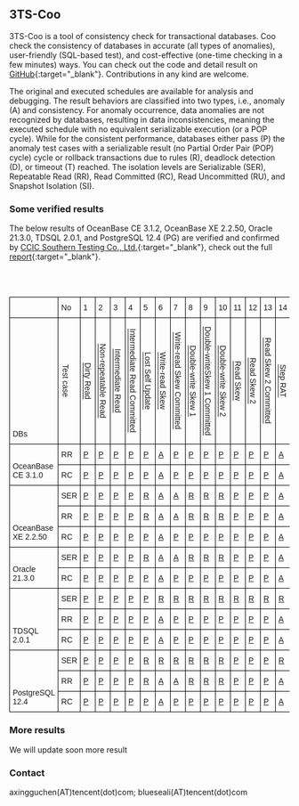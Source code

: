 ## 3TS-Coo

3TS-Coo is a tool of consistency check for transactional databases. Coo check the consistency of databases in accurate (all types of anomalies), user-friendly (SQL-based test), and cost-effective (one-time checking in a few minutes) ways. You can check out the code and detail result on [GitHub](https://github.com/Tencent/3TS/tree/coo-consistency-check){:target="_blank"}. Contributions in any kind are welcome.

The original and executed schedules are available for analysis and debugging. The result behaviors are classified into two types, i.e., anomaly (A) and consistency. For anomaly occurrence, data anomalies are not recognized by databases, resulting in data inconsistencies, meaning the executed schedule with no equivalent serializable execution (or a POP cycle). While for the consistent performance, databases either pass (P) the anomaly test cases with a serializable result (no Partial Order Pair (POP) cycle) cycle or rollback transactions due to rules (R), deadlock detection (D), or timeout (T) reached. The isolation levels are Serializable (SER), Repeatable Read (RR), Read Committed (RC), Read Uncommitted (RU), and Snapshot Isolation (SI).

### Some verified results

The below results of OceanBase CE 3.1.2, OceanBase XE 2.2.50, Oracle 21.3.0, TDSQL 2.0.1, and PostgreSQL 12.4 (PG) are verified and confirmed by [CCIC Southern Testing Co., Ltd.](http://www.ccic-set.com/){:target="_blank"}, check out the full [report](){:target="_blank"}. 



<style type="text/css">
.tg  {border-collapse:collapse;border-spacing:0;}
.tg td{border-color:black;border-style:solid;border-width:1px;font-family:Arial, sans-serif;font-size:14px;
  overflow:hidden;padding:10px 5px;word-break:normal;}
.tg th{border-color:black;border-style:solid;border-width:1px;font-family:Arial, sans-serif;font-size:14px;
  font-weight:normal;overflow:hidden;padding:10px 5px;word-break:normal;}
.tg .tg-cly1{text-align:left;vertical-align:middle}
.tg .tg-7zrl{text-align:left;vertical-align:bottom}
td span 
{
  -ms-writing-mode: tb-rl;
  -webkit-writing-mode: vertical-rl;
  writing-mode: vertical-rl;
  transform: rotate(360deg);
  white-space: nowrap;
}  
</style>

<table class="tg">
<thead>
  <tr>
    <td class="tg-7zrl"></td>
    <td class="tg-cly1">No</td>
    <td class="tg-cly1">1</td>
    <td class="tg-cly1">2</td>
    <td class="tg-cly1">3</td>
    <td class="tg-cly1">4</td>
    <td class="tg-cly1">5</td>
    <td class="tg-cly1">6</td>
    <td class="tg-cly1">7</td>
    <td class="tg-cly1">8</td>
    <td class="tg-cly1">9</td>
    <td class="tg-cly1">10</td>
    <td class="tg-cly1">11</td>
    <td class="tg-cly1">12</td>
    <td class="tg-cly1">13</td>
    <td class="tg-cly1">14</td>
    <td class="tg-cly1">15</td>
    <td class="tg-cly1">16</td>
    <td class="tg-cly1">17</td>
    <td class="tg-cly1">18</td>
    <td class="tg-cly1">19</td>
    <td class="tg-cly1">20</td>
    <td class="tg-cly1">21</td>
    <td class="tg-cly1">22</td>
    <td class="tg-cly1">23</td>
    <td class="tg-cly1">24</td>
    <td class="tg-cly1">25</td>
    <td class="tg-cly1">26</td>
    <td class="tg-cly1">27</td>
    <td class="tg-cly1">28</td>
    <td class="tg-cly1">29</td>
    <td class="tg-cly1">30</td>
    <td class="tg-cly1">31</td>
    <td class="tg-cly1">32</td>
    <td class="tg-cly1">33</td>
    <td class="tg-cly1">34</td>
    <td class="tg-cly1">35</td>
  </tr>
</thead>
<tbody>
  <tr>
    <td class="tg-7zrl">DBs</td>
    <td class="tg-cly1"><span>Test case</span></td>
    <td class="tg-cly1"><span><a href="testcase/rat_sda_dirty_read.txt" target="_blank">Dirty Read</a></span></td>
    <td class="tg-cly1"><span><a href="testcase/rat_sda_non_repeatable_read.txt" target="_blank">Non-repeatable Read</a></span></td>
    <td class="tg-cly1"><span><a href="testcase/rat_sda_intermediate_read.txt" target="_blank">Intermediate Read</a></span></td> 
    <td class="tg-cly1"><span><a href="testcase/rat_sda_intermediate_read_committed.txt" target="_blank">Intermediate Read Committed</a></span></td>
    <td class="tg-cly1"><span><a href="testcase/rat_sda_lost_self_update.txt" target="_blank">Lost Self Update</a></span></td>
    <td class="tg-cly1"><span><a href="testcase/rat_dda_write_read_skew.txt" target="_blank">Write-read Skew</a></span></td>
    <td class="tg-cly1"><span><a href="testcase/rat_dda_write_read_skew_committed.txt" target="_blank">Write-read Skew Committed</a></span></td>
    <td class="tg-cly1"><span><a href="testcase/rat_dda_double_write_skew1.txt" target="_blank">Double-write Skew 1</a></span></td>
    <td class="tg-cly1"><span><a href="testcase/rat_dda_double_write_skew1_committed.txt" target="_blank">Double-writeSkew 1 Committed</a></span></td>
    <td class="tg-cly1"><span><a href="testcase/rat_dda_double_write_skew2.txt" target="_blank">Double-write Skew 2</a></span></td>
    <td class="tg-cly1"><span><a href="testcase/rat_dda_read_skew.txt" target="_blank">Read Skew</a></span></td>
    <td class="tg-cly1"><span><a href="testcase/rat_dda_read_skew2.txt" target="_blank">Read Skew 2</a></span></td>
    <td class="tg-cly1"><span><a href="testcase/rat_dda_read_skew2_committed.txt" target="_blank">Read Skew 2 Committed</a></span></td>
    <td class="tg-cly1"><span><a href="testcase/rat_mda_step_rat.txt" target="_blank">Step RAT</a></span></td>
    <td class="tg-cly1"><span><a href="testcase/wat_sda_dirty_write_2commit.txt" target="_blank">Dirty Write</a></span></td>
    <td class="tg-cly1"><span><a href="testcase/wat_sda_full_write.txt" target="_blank">Full-write</a></span></td>
    <td class="tg-cly1"><span><a href="testcase/wat_sda_full_write_committed.txt" target="_blank">Full-write Committed</a></span></td>
    <td class="tg-cly1"><span><a href="testcase/wat_sda_lost_update_c1.txt" target="_blank">Lost Update</a></span></td>
    <td class="tg-cly1"><span><a href="testcase/wat_sda_lost_self_update_committed.txt" target="_blank">Lost Self Update Committed</a></span></td>
    <td class="tg-cly1"><span><a href="testcase/wat_dda_double_write_skew2_committed.txt" target="_blank">Double-write Skew 2 Committed</a></span></td>
    <td class="tg-cly1"><span><a href="testcase/wat_dda_full_write_skew_c1.txt" target="_blank">Full-write Skew</a></span></td>
    <td class="tg-cly1"><span><a href="testcase/wat_dda_full_write_skew_committed.txt" target="_blank">Full-write Skew Committed</a></span></td>
    <td class="tg-cly1"><span><a href="testcase/wat_dda_read_write_skew1_c1.txt" target="_blank">Read-write Skew 1</a></span></td>
    <td class="tg-cly1"><span><a href="testcase/wat_dda_read_write_skew2_c1.txt" target="_blank">Read-write Skew 2</a></span></td>
    <td class="tg-cly1"><span><a href="testcase/wat_dda_read_write_skew2_committed.txt" target="_blank">Read-write Skew 2 Committed</a></span></td>
    <td class="tg-cly1"><span><a href="testcase/wat_mda_step_wat_c1.txt" target="_blank">Step WAT</a></span></td>
    <td class="tg-cly1"><span><a href="testcase/iat_sda_non_repeatable_read_committed.txt" target="_blank">Non-repeatable Read Committed</a></span></td>
    <td class="tg-cly1"><span><a href="testcase/iat_sda_lost_update_committed.txt" target="_blank">Lost Update Committed</a></span></td>
    <td class="tg-cly1"><span><a href="testcase/iat_dda_read_skew_committed.txt" target="_blank">Read Skew Committed</a></span></td>
    <td class="tg-cly1"><span><a href="testcase/iat_dda_read_write_skew1_committed.txt" target="_blank">Read-writeSkew 1 Committed</a></span></td>
    <td class="tg-cly1"><span><a href="testcase/iat_dda_write_skew.txt" target="_blank">Write Skew</a></span></td>
    <td class="tg-cly1"><span><a href="testcase/iat_dda_write_skew_committed.txt" target="_blank">Write Skew Committed</a></span></td>
    <td class="tg-cly1"><span><a href="testcase/iat_mda_step_iat.txt" target="_blank">Step IAT</a></span></td>
    <td class="tg-cly1"><span><a href="testcase/rat_sda_non_repeatable_read_pred_insert.txt" target="_blank">Non-repeatable Read Predicate</a></span></td>
    <td class="tg-cly1"><span><a href="testcase/iat_dda_write_skew_pred_insert.txt" target="_blank">Write Skew Predicate</a></span></td>




  </tr>
  <tr>
    <td class="tg-7zrl" rowspan="2">OceanBase <br> CE 3.1.0</td>
    <td class="tg-cly1">RR</td>
        <td class="tg-cly1"><a href="result/ob_ce3.1_mysql/repeatable-read/rat_sda_dirty_read.txt" target="_blank">P</a></td>
    <td class="tg-cly1"><a href="result/ob_ce3.1_mysql/repeatable-read/rat_sda_non_repeatable_read.txt" target="_blank">P</a></td>
    <td class="tg-cly1"><a href="result/ob_ce3.1_mysql/repeatable-read/rat_sda_intermediate_read.txt" target="_blank">P</a></td>
    <td class="tg-cly1"><a href="result/ob_ce3.1_mysql/repeatable-read/rat_sda_intermediate_read_committed.txt" target="_blank">P</a></td>
    <td class="tg-cly1"><a href="result/ob_ce3.1_mysql/repeatable-read/rat_sda_lost_self_update.txt" target="_blank">P</a></td>
    <td class="tg-cly1"><a href="result/ob_ce3.1_mysql/repeatable-read/rat_dda_write_read_skew.txt" target="_blank">A</a></td>
    <td class="tg-cly1"><a href="result/ob_ce3.1_mysql/repeatable-read/rat_dda_write_read_skew_committed.txt" target="_blank">P</a></td>
    <td class="tg-cly1"><a href="result/ob_ce3.1_mysql/repeatable-read/rat_dda_double_write_skew1.txt" target="_blank">P</a></td>
    <td class="tg-cly1"><a href="result/ob_ce3.1_mysql/repeatable-read/rat_dda_double_write_skew1_committed.txt" target="_blank">P</a></td>
    <td class="tg-cly1"><a href="result/ob_ce3.1_mysql/repeatable-read/rat_dda_double_write_skew2.txt" target="_blank">P</a></td>
    <td class="tg-cly1"><a href="result/ob_ce3.1_mysql/repeatable-read/rat_dda_read_skew.txt" target="_blank">P</a></td>
    <td class="tg-cly1"><a href="result/ob_ce3.1_mysql/repeatable-read/rat_dda_read_skew2.txt" target="_blank">P</a></td>
    <td class="tg-cly1"><a href="result/ob_ce3.1_mysql/repeatable-read/rat_dda_read_skew2_committed.txt" target="_blank">P</a></td>
    <td class="tg-cly1"><a href="result/ob_ce3.1_mysql/repeatable-read/rat_mda_step_rat.txt" target="_blank">A</a></td>
    <td class="tg-cly1"><a href="result/ob_ce3.1_mysql/repeatable-read/wat_sda_dirty_write_2commit.txt" target="_blank">P</a></td>
    <td class="tg-cly1"><a href="result/ob_ce3.1_mysql/repeatable-read/wat_sda_full_write.txt" target="_blank">P</a></td>
    <td class="tg-cly1"><a href="result/ob_ce3.1_mysql/repeatable-read/wat_sda_full_write_committed.txt" target="_blank">P</a></td>
    <td class="tg-cly1"><a href="result/ob_ce3.1_mysql/repeatable-read/wat_sda_lost_update_c1.txt" target="_blank">A</a></td>
    <td class="tg-cly1"><a href="result/ob_ce3.1_mysql/repeatable-read/wat_sda_lost_self_update_committed.txt" target="_blank">P</a></td>
    <td class="tg-cly1"><a href="result/ob_ce3.1_mysql/repeatable-read/wat_dda_double_write_skew2_committed.txt" target="_blank">P</a></td>
    <td class="tg-cly1"><a href="result/ob_ce3.1_mysql/repeatable-read/wat_dda_full_write_skew_c1.txt" target="_blank">T</a></td>
    <td class="tg-cly1"><a href="result/ob_ce3.1_mysql/repeatable-read/wat_dda_full_write_skew_committed.txt" target="_blank">T</a></td>
    <td class="tg-cly1"><a href="result/ob_ce3.1_mysql/repeatable-read/wat_dda_read_write_skew1_c1.txt" target="_blank">A</a></td>
    <td class="tg-cly1"><a href="result/ob_ce3.1_mysql/repeatable-read/wat_dda_read_write_skew2_c1.txt" target="_blank">A</a></td>
    <td class="tg-cly1"><a href="result/ob_ce3.1_mysql/repeatable-read/wat_dda_read_write_skew2_committed.txt" target="_blank">A</a></td>
    <td class="tg-cly1"><a href="result/ob_ce3.1_mysql/repeatable-read/wat_mda_step_wat_c1.txt" target="_blank">T</a></td>
    <td class="tg-cly1"><a href="result/ob_ce3.1_mysql/repeatable-read/iat_sda_non_repeatable_read_committed.txt" target="_blank">A</a></td>
    <td class="tg-cly1"><a href="result/ob_ce3.1_mysql/repeatable-read/iat_sda_lost_update_committed.txt" target="_blank">A</a></td>
    <td class="tg-cly1"><a href="result/ob_ce3.1_mysql/repeatable-read/iat_dda_read_skew_committed.txt" target="_blank">A</a></td>
    <td class="tg-cly1"><a href="result/ob_ce3.1_mysql/repeatable-read/iat_dda_read_write_skew1_committed.txt" target="_blank">A</a></td>
    <td class="tg-cly1"><a href="result/ob_ce3.1_mysql/repeatable-read/iat_dda_write_skew.txt" target="_blank">A</a></td>
    <td class="tg-cly1"><a href="result/ob_ce3.1_mysql/repeatable-read/iat_dda_write_skew_committed.txt" target="_blank">A</a></td>
    <td class="tg-cly1"><a href="result/ob_ce3.1_mysql/repeatable-read/iat_mda_step_iat.txt" target="_blank">A</a></td>
    <td class="tg-cly1"><a href="result/ob_ce3.1_mysql/repeatable-read/rat_sda_non_repeatable_read_pred_insert.txt" target="_blank">P</a></td>
    <td class="tg-cly1"><a href="result/ob_ce3.1_mysql/repeatable-read/iat_dda_write_skew_pred_insert.txt" target="_blank">A</a></td>
  </tr>
  <tr>
    <td class="tg-cly1">RC</td>
    <td class="tg-cly1"><a href="result/ob_ce3.1_mysql/read-committed/rat_sda_dirty_read.txt" target="_blank">P</a></td>
    <td class="tg-cly1"><a href="result/ob_ce3.1_mysql/read-committed/rat_sda_non_repeatable_read.txt" target="_blank">P</a></td>
    <td class="tg-cly1"><a href="result/ob_ce3.1_mysql/read-committed/rat_sda_intermediate_read.txt" target="_blank">P</a></td>
    <td class="tg-cly1"><a href="result/ob_ce3.1_mysql/read-committed/rat_sda_intermediate_read_committed.txt" target="_blank">P</a></td>
    <td class="tg-cly1"><a href="result/ob_ce3.1_mysql/read-committed/rat_sda_lost_self_update.txt" target="_blank">P</a></td>
    <td class="tg-cly1"><a href="result/ob_ce3.1_mysql/read-committed/rat_dda_write_read_skew.txt" target="_blank">A</a></td>
    <td class="tg-cly1"><a href="result/ob_ce3.1_mysql/read-committed/rat_dda_write_read_skew_committed.txt" target="_blank">P</a></td>
    <td class="tg-cly1"><a href="result/ob_ce3.1_mysql/read-committed/rat_dda_double_write_skew1.txt" target="_blank">P</a></td>
    <td class="tg-cly1"><a href="result/ob_ce3.1_mysql/read-committed/rat_dda_double_write_skew1_committed.txt" target="_blank">P</a></td>
    <td class="tg-cly1"><a href="result/ob_ce3.1_mysql/read-committed/rat_dda_double_write_skew2.txt" target="_blank">P</a></td>
    <td class="tg-cly1"><a href="result/ob_ce3.1_mysql/read-committed/rat_dda_read_skew.txt" target="_blank">P</a></td>
    <td class="tg-cly1"><a href="result/ob_ce3.1_mysql/read-committed/rat_dda_read_skew2.txt" target="_blank">P</a></td>
    <td class="tg-cly1"><a href="result/ob_ce3.1_mysql/read-committed/rat_dda_read_skew2_committed.txt" target="_blank">P</a></td>
    <td class="tg-cly1"><a href="result/ob_ce3.1_mysql/read-committed/rat_mda_step_rat.txt" target="_blank">A</a></td>
    <td class="tg-cly1"><a href="result/ob_ce3.1_mysql/read-committed/wat_sda_dirty_write_2commit.txt" target="_blank">P</a></td>
    <td class="tg-cly1"><a href="result/ob_ce3.1_mysql/read-committed/wat_sda_full_write.txt" target="_blank">P</a></td>
    <td class="tg-cly1"><a href="result/ob_ce3.1_mysql/read-committed/wat_sda_full_write_committed.txt" target="_blank">P</a></td>
    <td class="tg-cly1"><a href="result/ob_ce3.1_mysql/read-committed/wat_sda_lost_update_c1.txt" target="_blank">A</a></td>
    <td class="tg-cly1"><a href="result/ob_ce3.1_mysql/read-committed/wat_sda_lost_self_update_committed.txt" target="_blank">P</a></td>
    <td class="tg-cly1"><a href="result/ob_ce3.1_mysql/read-committed/wat_dda_double_write_skew2_committed.txt" target="_blank">P</a></td>
    <td class="tg-cly1"><a href="result/ob_ce3.1_mysql/read-committed/wat_dda_full_write_skew_c1.txt" target="_blank">T</a></td>
    <td class="tg-cly1"><a href="result/ob_ce3.1_mysql/read-committed/wat_dda_full_write_skew_committed.txt" target="_blank">T</a></td>
    <td class="tg-cly1"><a href="result/ob_ce3.1_mysql/read-committed/wat_dda_read_write_skew1_c1.txt" target="_blank">A</a></td>
    <td class="tg-cly1"><a href="result/ob_ce3.1_mysql/read-committed/wat_dda_read_write_skew2_c1.txt" target="_blank">A</a></td>
    <td class="tg-cly1"><a href="result/ob_ce3.1_mysql/read-committed/wat_dda_read_write_skew2_committed.txt" target="_blank">A</a></td>
    <td class="tg-cly1"><a href="result/ob_ce3.1_mysql/read-committed/wat_mda_step_wat_c1.txt" target="_blank">T</a></td>
    <td class="tg-cly1"><a href="result/ob_ce3.1_mysql/read-committed/iat_sda_non_repeatable_read_committed.txt" target="_blank">A</a></td>
    <td class="tg-cly1"><a href="result/ob_ce3.1_mysql/read-committed/iat_sda_lost_update_committed.txt" target="_blank">A</a></td>
    <td class="tg-cly1"><a href="result/ob_ce3.1_mysql/read-committed/iat_dda_read_skew_committed.txt" target="_blank">A</a></td>
    <td class="tg-cly1"><a href="result/ob_ce3.1_mysql/read-committed/iat_dda_read_write_skew1_committed.txt" target="_blank">A</a></td>
    <td class="tg-cly1"><a href="result/ob_ce3.1_mysql/read-committed/iat_dda_write_skew.txt" target="_blank">A</a></td>
    <td class="tg-cly1"><a href="result/ob_ce3.1_mysql/read-committed/iat_dda_write_skew_committed.txt" target="_blank">A</a></td>
    <td class="tg-cly1"><a href="result/ob_ce3.1_mysql/read-committed/iat_mda_step_iat.txt" target="_blank">A</a></td>
    <td class="tg-cly1"><a href="result/ob_ce3.1_mysql/read-committed/rat_sda_non_repeatable_read_pred_insert.txt" target="_blank">P</a></td>
    <td class="tg-cly1"><a href="result/ob_ce3.1_mysql/read-committed/iat_dda_write_skew_pred_insert.txt" target="_blank">A</a></td>
  </tr>
  <tr>
    <td class="tg-7zrl" rowspan="3">OceanBase <br> XE 2.2.50</td>
    <td class="tg-cly1">SER</td>
        <td class="tg-cly1"><a href="result/ob_xe2.2_oracle/serializable/rat_sda_dirty_read.txt" target="_blank">P</a></td>
    <td class="tg-cly1"><a href="result/ob_xe2.2_oracle/serializable/rat_sda_non_repeatable_read.txt" target="_blank">P</a></td>
    <td class="tg-cly1"><a href="result/ob_xe2.2_oracle/serializable/rat_sda_intermediate_read.txt" target="_blank">P</a></td>
    <td class="tg-cly1"><a href="result/ob_xe2.2_oracle/serializable/rat_sda_intermediate_read_committed.txt" target="_blank">P</a></td>
    <td class="tg-cly1"><a href="result/ob_xe2.2_oracle/serializable/rat_sda_lost_self_update.txt" target="_blank">R</a></td>
    <td class="tg-cly1"><a href="result/ob_xe2.2_oracle/serializable/rat_dda_write_read_skew.txt" target="_blank">A</a></td>
    <td class="tg-cly1"><a href="result/ob_xe2.2_oracle/serializable/rat_dda_write_read_skew_committed.txt" target="_blank">A</a></td>
    <td class="tg-cly1"><a href="result/ob_xe2.2_oracle/serializable/rat_dda_double_write_skew1.txt" target="_blank">R</a></td>
    <td class="tg-cly1"><a href="result/ob_xe2.2_oracle/serializable/rat_dda_double_write_skew1_committed.txt" target="_blank">R</a></td>
    <td class="tg-cly1"><a href="result/ob_xe2.2_oracle/serializable/rat_dda_double_write_skew2.txt" target="_blank">R</a></td>
    <td class="tg-cly1"><a href="result/ob_xe2.2_oracle/serializable/rat_dda_read_skew.txt" target="_blank">P</a></td>
    <td class="tg-cly1"><a href="result/ob_xe2.2_oracle/serializable/rat_dda_read_skew2.txt" target="_blank">P</a></td>
    <td class="tg-cly1"><a href="result/ob_xe2.2_oracle/serializable/rat_dda_read_skew2_committed.txt" target="_blank">P</a></td>
    <td class="tg-cly1"><a href="result/ob_xe2.2_oracle/serializable/rat_mda_step_rat.txt" target="_blank">A</a></td>
    <td class="tg-cly1"><a href="result/ob_xe2.2_oracle/serializable/wat_sda_dirty_write_2commit.txt" target="_blank">R</a></td>
    <td class="tg-cly1"><a href="result/ob_xe2.2_oracle/serializable/wat_sda_full_write.txt" target="_blank">R</a></td>
    <td class="tg-cly1"><a href="result/ob_xe2.2_oracle/serializable/wat_sda_full_write_committed.txt" target="_blank">R</a></td>
    <td class="tg-cly1"><a href="result/ob_xe2.2_oracle/serializable/wat_sda_lost_update_c1.txt" target="_blank">R</a></td>
    <td class="tg-cly1"><a href="result/ob_xe2.2_oracle/serializable/wat_sda_lost_self_update_committed.txt" target="_blank">R</a></td>
    <td class="tg-cly1"><a href="result/ob_xe2.2_oracle/serializable/wat_dda_double_write_skew2_committed.txt" target="_blank">R</a></td>
    <td class="tg-cly1"><a href="result/ob_xe2.2_oracle/serializable/wat_dda_full_write_skew_c1.txt" target="_blank">T</a></td>
    <td class="tg-cly1"><a href="result/ob_xe2.2_oracle/serializable/wat_dda_full_write_skew_committed.txt" target="_blank">T</a></td>
    <td class="tg-cly1"><a href="result/ob_xe2.2_oracle/serializable/wat_dda_read_write_skew1_c1.txt" target="_blank">R</a></td>
    <td class="tg-cly1"><a href="result/ob_xe2.2_oracle/serializable/wat_dda_read_write_skew2_c1.txt" target="_blank">R</a></td>
    <td class="tg-cly1"><a href="result/ob_xe2.2_oracle/serializable/wat_dda_read_write_skew2_committed.txt" target="_blank">R</a></td>
    <td class="tg-cly1"><a href="result/ob_xe2.2_oracle/serializable/wat_mda_step_wat_c1.txt" target="_blank">T</a></td>
    <td class="tg-cly1"><a href="result/ob_xe2.2_oracle/serializable/iat_sda_non_repeatable_read_committed.txt" target="_blank">P</a></td>
    <td class="tg-cly1"><a href="result/ob_xe2.2_oracle/serializable/iat_sda_lost_update_committed.txt" target="_blank">R</a></td>
    <td class="tg-cly1"><a href="result/ob_xe2.2_oracle/serializable/iat_dda_read_skew_committed.txt" target="_blank">P</a></td>
    <td class="tg-cly1"><a href="result/ob_xe2.2_oracle/serializable/iat_dda_read_write_skew1_committed.txt" target="_blank">R</a></td>
    <td class="tg-cly1"><a href="result/ob_xe2.2_oracle/serializable/iat_dda_write_skew.txt" target="_blank">A</a></td>
    <td class="tg-cly1"><a href="result/ob_xe2.2_oracle/serializable/iat_dda_write_skew_committed.txt" target="_blank">A</a></td>
    <td class="tg-cly1"><a href="result/ob_xe2.2_oracle/serializable/iat_mda_step_iat.txt" target="_blank">A</a></td>
    <td class="tg-cly1"><a href="result/ob_xe2.2_oracle/serializable/rat_sda_non_repeatable_read_pred_insert.txt" target="_blank">P</a></td>
    <td class="tg-cly1"><a href="result/ob_xe2.2_oracle/serializable/iat_dda_write_skew_pred_insert.txt" target="_blank">A</a></td>
  </tr>
  <tr>
    <td class="tg-cly1">RR</td>
    <td class="tg-cly1"><a href="result/ob_xe2.2_oracle/repeatable-read/rat_sda_dirty_read.txt" target="_blank">P</a></td>
    <td class="tg-cly1"><a href="result/ob_xe2.2_oracle/repeatable-read/rat_sda_non_repeatable_read.txt" target="_blank">P</a></td>
    <td class="tg-cly1"><a href="result/ob_xe2.2_oracle/repeatable-read/rat_sda_intermediate_read.txt" target="_blank">P</a></td>
    <td class="tg-cly1"><a href="result/ob_xe2.2_oracle/repeatable-read/rat_sda_intermediate_read_committed.txt" target="_blank">P</a></td>
    <td class="tg-cly1"><a href="result/ob_xe2.2_oracle/repeatable-read/rat_sda_lost_self_update.txt" target="_blank">R</a></td>
    <td class="tg-cly1"><a href="result/ob_xe2.2_oracle/repeatable-read/rat_dda_write_read_skew.txt" target="_blank">A</a></td>
    <td class="tg-cly1"><a href="result/ob_xe2.2_oracle/repeatable-read/rat_dda_write_read_skew_committed.txt" target="_blank">A</a></td>
    <td class="tg-cly1"><a href="result/ob_xe2.2_oracle/repeatable-read/rat_dda_double_write_skew1.txt" target="_blank">R</a></td>
    <td class="tg-cly1"><a href="result/ob_xe2.2_oracle/repeatable-read/rat_dda_double_write_skew1_committed.txt" target="_blank">R</a></td>
    <td class="tg-cly1"><a href="result/ob_xe2.2_oracle/repeatable-read/rat_dda_double_write_skew2.txt" target="_blank">R</a></td>
    <td class="tg-cly1"><a href="result/ob_xe2.2_oracle/repeatable-read/rat_dda_read_skew.txt" target="_blank">P</a></td>
    <td class="tg-cly1"><a href="result/ob_xe2.2_oracle/repeatable-read/rat_dda_read_skew2.txt" target="_blank">P</a></td>
    <td class="tg-cly1"><a href="result/ob_xe2.2_oracle/repeatable-read/rat_dda_read_skew2_committed.txt" target="_blank">P</a></td>
    <td class="tg-cly1"><a href="result/ob_xe2.2_oracle/repeatable-read/rat_mda_step_rat.txt" target="_blank">A</a></td>
    <td class="tg-cly1"><a href="result/ob_xe2.2_oracle/repeatable-read/wat_sda_dirty_write_2commit.txt" target="_blank">R</a></td>
    <td class="tg-cly1"><a href="result/ob_xe2.2_oracle/repeatable-read/wat_sda_full_write.txt" target="_blank">R</a></td>
    <td class="tg-cly1"><a href="result/ob_xe2.2_oracle/repeatable-read/wat_sda_full_write_committed.txt" target="_blank">R</a></td>
    <td class="tg-cly1"><a href="result/ob_xe2.2_oracle/repeatable-read/wat_sda_lost_update_c1.txt" target="_blank">R</a></td>
    <td class="tg-cly1"><a href="result/ob_xe2.2_oracle/repeatable-read/wat_sda_lost_self_update_committed.txt" target="_blank">R</a></td>
    <td class="tg-cly1"><a href="result/ob_xe2.2_oracle/repeatable-read/wat_dda_double_write_skew2_committed.txt" target="_blank">R</a></td>
    <td class="tg-cly1"><a href="result/ob_xe2.2_oracle/repeatable-read/wat_dda_full_write_skew_c1.txt" target="_blank">T</a></td>
    <td class="tg-cly1"><a href="result/ob_xe2.2_oracle/repeatable-read/wat_dda_full_write_skew_committed.txt" target="_blank">T</a></td>
    <td class="tg-cly1"><a href="result/ob_xe2.2_oracle/repeatable-read/wat_dda_read_write_skew1_c1.txt" target="_blank">R</a></td>
    <td class="tg-cly1"><a href="result/ob_xe2.2_oracle/repeatable-read/wat_dda_read_write_skew2_c1.txt" target="_blank">R</a></td>
    <td class="tg-cly1"><a href="result/ob_xe2.2_oracle/repeatable-read/wat_dda_read_write_skew2_committed.txt" target="_blank">R</a></td>
    <td class="tg-cly1"><a href="result/ob_xe2.2_oracle/repeatable-read/wat_mda_step_wat_c1.txt" target="_blank">T</a></td>
    <td class="tg-cly1"><a href="result/ob_xe2.2_oracle/repeatable-read/iat_sda_non_repeatable_read_committed.txt" target="_blank">P</a></td>
    <td class="tg-cly1"><a href="result/ob_xe2.2_oracle/repeatable-read/iat_sda_lost_update_committed.txt" target="_blank">R</a></td>
    <td class="tg-cly1"><a href="result/ob_xe2.2_oracle/repeatable-read/iat_dda_read_skew_committed.txt" target="_blank">P</a></td>
    <td class="tg-cly1"><a href="result/ob_xe2.2_oracle/repeatable-read/iat_dda_read_write_skew1_committed.txt" target="_blank">R</a></td>
    <td class="tg-cly1"><a href="result/ob_xe2.2_oracle/repeatable-read/iat_dda_write_skew.txt" target="_blank">A</a></td>
    <td class="tg-cly1"><a href="result/ob_xe2.2_oracle/repeatable-read/iat_dda_write_skew_committed.txt" target="_blank">A</a></td>
    <td class="tg-cly1"><a href="result/ob_xe2.2_oracle/repeatable-read/iat_mda_step_iat.txt" target="_blank">A</a></td>
    <td class="tg-cly1"><a href="result/ob_xe2.2_oracle/repeatable-read/rat_sda_non_repeatable_read_pred_insert.txt" target="_blank">P</a></td>
    <td class="tg-cly1"><a href="result/ob_xe2.2_oracle/repeatable-read/iat_dda_write_skew_pred_insert.txt" target="_blank">A</a></td>

  </tr>
  <tr>
    <td class="tg-cly1">RC</td>
    <td class="tg-cly1"><a href="result/ob_xe2.2_oracle/read-committed/rat_sda_dirty_read.txt" target="_blank">P</a></td>
    <td class="tg-cly1"><a href="result/ob_xe2.2_oracle/read-committed/rat_sda_non_repeatable_read.txt" target="_blank">P</a></td>
    <td class="tg-cly1"><a href="result/ob_xe2.2_oracle/read-committed/rat_sda_intermediate_read.txt" target="_blank">P</a></td>
    <td class="tg-cly1"><a href="result/ob_xe2.2_oracle/read-committed/rat_sda_intermediate_read_committed.txt" target="_blank">P</a></td>
    <td class="tg-cly1"><a href="result/ob_xe2.2_oracle/read-committed/rat_sda_lost_self_update.txt" target="_blank">P</a></td>
    <td class="tg-cly1"><a href="result/ob_xe2.2_oracle/read-committed/rat_dda_write_read_skew.txt" target="_blank">A</a></td>
    <td class="tg-cly1"><a href="result/ob_xe2.2_oracle/read-committed/rat_dda_write_read_skew_committed.txt" target="_blank">P</a></td>
    <td class="tg-cly1"><a href="result/ob_xe2.2_oracle/read-committed/rat_dda_double_write_skew1.txt" target="_blank">P</a></td>
    <td class="tg-cly1"><a href="result/ob_xe2.2_oracle/read-committed/rat_dda_double_write_skew1_committed.txt" target="_blank">P</a></td>
    <td class="tg-cly1"><a href="result/ob_xe2.2_oracle/read-committed/rat_dda_double_write_skew2.txt" target="_blank">P</a></td>
    <td class="tg-cly1"><a href="result/ob_xe2.2_oracle/read-committed/rat_dda_read_skew.txt" target="_blank">P</a></td>
    <td class="tg-cly1"><a href="result/ob_xe2.2_oracle/read-committed/rat_dda_read_skew2.txt" target="_blank">P</a></td>
    <td class="tg-cly1"><a href="result/ob_xe2.2_oracle/read-committed/rat_dda_read_skew2_committed.txt" target="_blank">P</a></td>
    <td class="tg-cly1"><a href="result/ob_xe2.2_oracle/read-committed/rat_mda_step_rat.txt" target="_blank">A</a></td>
    <td class="tg-cly1"><a href="result/ob_xe2.2_oracle/read-committed/wat_sda_dirty_write_2commit.txt" target="_blank">P</a></td>
    <td class="tg-cly1"><a href="result/ob_xe2.2_oracle/read-committed/wat_sda_full_write.txt" target="_blank">P</a></td>
    <td class="tg-cly1"><a href="result/ob_xe2.2_oracle/read-committed/wat_sda_full_write_committed.txt" target="_blank">P</a></td>
    <td class="tg-cly1"><a href="result/ob_xe2.2_oracle/read-committed/wat_sda_lost_update_c1.txt" target="_blank">A</a></td>
    <td class="tg-cly1"><a href="result/ob_xe2.2_oracle/read-committed/wat_sda_lost_self_update_committed.txt" target="_blank">P</a></td>
    <td class="tg-cly1"><a href="result/ob_xe2.2_oracle/read-committed/wat_dda_double_write_skew2_committed.txt" target="_blank">P</a></td>
    <td class="tg-cly1"><a href="result/ob_xe2.2_oracle/read-committed/wat_dda_full_write_skew_c1.txt" target="_blank">T</a></td>
    <td class="tg-cly1"><a href="result/ob_xe2.2_oracle/read-committed/wat_dda_full_write_skew_committed.txt" target="_blank">T</a></td>
    <td class="tg-cly1"><a href="result/ob_xe2.2_oracle/read-committed/wat_dda_read_write_skew1_c1.txt" target="_blank">A</a></td>
    <td class="tg-cly1"><a href="result/ob_xe2.2_oracle/read-committed/wat_dda_read_write_skew2_c1.txt" target="_blank">A</a></td>
    <td class="tg-cly1"><a href="result/ob_xe2.2_oracle/read-committed/wat_dda_read_write_skew2_committed.txt" target="_blank">A</a></td>
    <td class="tg-cly1"><a href="result/ob_xe2.2_oracle/read-committed/wat_mda_step_wat_c1.txt" target="_blank">T</a></td>
    <td class="tg-cly1"><a href="result/ob_xe2.2_oracle/read-committed/iat_sda_non_repeatable_read_committed.txt" target="_blank">A</a></td>
    <td class="tg-cly1"><a href="result/ob_xe2.2_oracle/read-committed/iat_sda_lost_update_committed.txt" target="_blank">A</a></td>
    <td class="tg-cly1"><a href="result/ob_xe2.2_oracle/read-committed/iat_dda_read_skew_committed.txt" target="_blank">A</a></td>
    <td class="tg-cly1"><a href="result/ob_xe2.2_oracle/read-committed/iat_dda_read_write_skew1_committed.txt" target="_blank">A</a></td>
    <td class="tg-cly1"><a href="result/ob_xe2.2_oracle/read-committed/iat_dda_write_skew.txt" target="_blank">A</a></td>
    <td class="tg-cly1"><a href="result/ob_xe2.2_oracle/read-committed/iat_dda_write_skew_committed.txt" target="_blank">A</a></td>
    <td class="tg-cly1"><a href="result/ob_xe2.2_oracle/read-committed/iat_mda_step_iat.txt" target="_blank">A</a></td>
    <td class="tg-cly1"><a href="result/ob_xe2.2_oracle/read-committed/rat_sda_non_repeatable_read_pred_insert.txt" target="_blank">P</a></td>
    <td class="tg-cly1"><a href="result/ob_xe2.2_oracle/read-committed/iat_dda_write_skew_pred_insert.txt" target="_blank">A</a></td>
  </tr>
  <tr>
    <td class="tg-7zrl" rowspan="2">Oracle <br> 21.3.0</td>
    <td class="tg-cly1">SER</td>
    <td class="tg-cly1"><a href="result/oracle21c/serializable/rat_sda_dirty_read.txt" target="_blank">P</a></td>
    <td class="tg-cly1"><a href="result/oracle21c/serializable/rat_sda_non_repeatable_read.txt" target="_blank">P</a></td>
    <td class="tg-cly1"><a href="result/oracle21c/serializable/rat_sda_intermediate_read.txt" target="_blank">P</a></td>
    <td class="tg-cly1"><a href="result/oracle21c/serializable/rat_sda_intermediate_read_committed.txt" target="_blank">P</a></td>
    <td class="tg-cly1"><a href="result/oracle21c/serializable/rat_sda_lost_self_update.txt" target="_blank">R</a></td>
    <td class="tg-cly1"><a href="result/oracle21c/serializable/rat_dda_write_read_skew.txt" target="_blank">A</a></td>
    <td class="tg-cly1"><a href="result/oracle21c/serializable/rat_dda_write_read_skew_committed.txt" target="_blank">A</a></td>
    <td class="tg-cly1"><a href="result/oracle21c/serializable/rat_dda_double_write_skew1.txt" target="_blank">R</a></td>
    <td class="tg-cly1"><a href="result/oracle21c/serializable/rat_dda_double_write_skew1_committed.txt" target="_blank">R</a></td>
    <td class="tg-cly1"><a href="result/oracle21c/serializable/rat_dda_double_write_skew2.txt" target="_blank">R</a></td>
    <td class="tg-cly1"><a href="result/oracle21c/serializable/rat_dda_read_skew.txt" target="_blank">P</a></td>
    <td class="tg-cly1"><a href="result/oracle21c/serializable/rat_dda_read_skew2.txt" target="_blank">P</a></td>
    <td class="tg-cly1"><a href="result/oracle21c/serializable/rat_dda_read_skew2_committed.txt" target="_blank">P</a></td>
    <td class="tg-cly1"><a href="result/oracle21c/serializable/rat_mda_step_rat.txt" target="_blank">A</a></td>
    <td class="tg-cly1"><a href="result/oracle21c/serializable/wat_sda_dirty_write_2commit.txt" target="_blank">R</a></td>
    <td class="tg-cly1"><a href="result/oracle21c/serializable/wat_sda_full_write.txt" target="_blank">R</a></td>
    <td class="tg-cly1"><a href="result/oracle21c/serializable/wat_sda_full_write_committed.txt" target="_blank">R</a></td>
    <td class="tg-cly1"><a href="result/oracle21c/serializable/wat_sda_lost_update_c1.txt" target="_blank">R</a></td>
    <td class="tg-cly1"><a href="result/oracle21c/serializable/wat_sda_lost_self_update_committed.txt" target="_blank">R</a></td>
    <td class="tg-cly1"><a href="result/oracle21c/serializable/wat_dda_double_write_skew2_committed.txt" target="_blank">R</a></td>
    <td class="tg-cly1"><a href="result/oracle21c/serializable/wat_dda_full_write_skew_c1.txt" target="_blank">D</a></td>
    <td class="tg-cly1"><a href="result/oracle21c/serializable/wat_dda_full_write_skew_committed.txt" target="_blank">D</a></td>
    <td class="tg-cly1"><a href="result/oracle21c/serializable/wat_dda_read_write_skew1_c1.txt" target="_blank">R</a></td>
    <td class="tg-cly1"><a href="result/oracle21c/serializable/wat_dda_read_write_skew2_c1.txt" target="_blank">R</a></td>
    <td class="tg-cly1"><a href="result/oracle21c/serializable/wat_dda_read_write_skew2_committed.txt" target="_blank">R</a></td>
    <td class="tg-cly1"><a href="result/oracle21c/serializable/wat_mda_step_wat_c1.txt" target="_blank">D</a></td>
    <td class="tg-cly1"><a href="result/oracle21c/serializable/iat_sda_non_repeatable_read_committed.txt" target="_blank">P</a></td>
    <td class="tg-cly1"><a href="result/oracle21c/serializable/iat_sda_lost_update_committed.txt" target="_blank">R</a></td>
    <td class="tg-cly1"><a href="result/oracle21c/serializable/iat_dda_read_skew_committed.txt" target="_blank">P</a></td>
    <td class="tg-cly1"><a href="result/oracle21c/serializable/iat_dda_read_write_skew1_committed.txt" target="_blank">R</a></td>
    <td class="tg-cly1"><a href="result/oracle21c/serializable/iat_dda_write_skew.txt" target="_blank">A</a></td>
    <td class="tg-cly1"><a href="result/oracle21c/serializable/iat_dda_write_skew_committed.txt" target="_blank">R</a></td>
    <td class="tg-cly1"><a href="result/oracle21c/serializable/iat_mda_step_iat.txt" target="_blank">R</a></td>
    <td class="tg-cly1"><a href="result/oracle21c/serializable/rat_sda_non_repeatable_read_pred_insert.txt" target="_blank">P</a></td>
    <td class="tg-cly1"><a href="result/oracle21c/serializable/iat_dda_write_skew_pred_insert.txt" target="_blank">R</a></td>
  </tr>
  <tr>
    <td class="tg-cly1">RC</td>
        <td class="tg-cly1"><a href="result/oracle21c/read-committed/rat_sda_dirty_read.txt" target="_blank">P</a></td>
    <td class="tg-cly1"><a href="result/oracle21c/read-committed/rat_sda_non_repeatable_read.txt" target="_blank">P</a></td>
    <td class="tg-cly1"><a href="result/oracle21c/read-committed/rat_sda_intermediate_read.txt" target="_blank">P</a></td>
    <td class="tg-cly1"><a href="result/oracle21c/read-committed/rat_sda_intermediate_read_committed.txt" target="_blank">P</a></td>
    <td class="tg-cly1"><a href="result/oracle21c/read-committed/rat_sda_lost_self_update.txt" target="_blank">P</a></td>
    <td class="tg-cly1"><a href="result/oracle21c/read-committed/rat_dda_write_read_skew.txt" target="_blank">A</a></td>
    <td class="tg-cly1"><a href="result/oracle21c/read-committed/rat_dda_write_read_skew_committed.txt" target="_blank">P</a></td>
    <td class="tg-cly1"><a href="result/oracle21c/read-committed/rat_dda_double_write_skew1.txt" target="_blank">P</a></td>
    <td class="tg-cly1"><a href="result/oracle21c/read-committed/rat_dda_double_write_skew1_committed.txt" target="_blank">P</a></td>
    <td class="tg-cly1"><a href="result/oracle21c/read-committed/rat_dda_double_write_skew2.txt" target="_blank">P</a></td>
    <td class="tg-cly1"><a href="result/oracle21c/read-committed/rat_dda_read_skew.txt" target="_blank">P</a></td>
    <td class="tg-cly1"><a href="result/oracle21c/read-committed/rat_dda_read_skew2.txt" target="_blank">P</a></td>
    <td class="tg-cly1"><a href="result/oracle21c/read-committed/rat_dda_read_skew2_committed.txt" target="_blank">P</a></td>
    <td class="tg-cly1"><a href="result/oracle21c/read-committed/rat_mda_step_rat.txt" target="_blank">A</a></td>
    <td class="tg-cly1"><a href="result/oracle21c/read-committed/wat_sda_dirty_write_2commit.txt" target="_blank">P</a></td>
    <td class="tg-cly1"><a href="result/oracle21c/read-committed/wat_sda_full_write.txt" target="_blank">P</a></td>
    <td class="tg-cly1"><a href="result/oracle21c/read-committed/wat_sda_full_write_committed.txt" target="_blank">P</a></td>
    <td class="tg-cly1"><a href="result/oracle21c/read-committed/wat_sda_lost_update_c1.txt" target="_blank">A</a></td>
    <td class="tg-cly1"><a href="result/oracle21c/read-committed/wat_sda_lost_self_update_committed.txt" target="_blank">P</a></td>
    <td class="tg-cly1"><a href="result/oracle21c/read-committed/wat_dda_double_write_skew2_committed.txt" target="_blank">P</a></td>
    <td class="tg-cly1"><a href="result/oracle21c/read-committed/wat_dda_full_write_skew_c1.txt" target="_blank">D</a></td>
    <td class="tg-cly1"><a href="result/oracle21c/read-committed/wat_dda_full_write_skew_committed.txt" target="_blank">D</a></td>
    <td class="tg-cly1"><a href="result/oracle21c/read-committed/wat_dda_read_write_skew1_c1.txt" target="_blank">A</a></td>
    <td class="tg-cly1"><a href="result/oracle21c/read-committed/wat_dda_read_write_skew2_c1.txt" target="_blank">A</a></td>
    <td class="tg-cly1"><a href="result/oracle21c/read-committed/wat_dda_read_write_skew2_committed.txt" target="_blank">A</a></td>
    <td class="tg-cly1"><a href="result/oracle21c/read-committed/wat_mda_step_wat_c1.txt" target="_blank">D</a></td>
    <td class="tg-cly1"><a href="result/oracle21c/read-committed/iat_sda_non_repeatable_read_committed.txt" target="_blank">A</a></td>
    <td class="tg-cly1"><a href="result/oracle21c/read-committed/iat_sda_lost_update_committed.txt" target="_blank">A</a></td>
    <td class="tg-cly1"><a href="result/oracle21c/read-committed/iat_dda_read_skew_committed.txt" target="_blank">A</a></td>
    <td class="tg-cly1"><a href="result/oracle21c/read-committed/iat_dda_read_write_skew1_committed.txt" target="_blank">A</a></td>
    <td class="tg-cly1"><a href="result/oracle21c/read-committed/iat_dda_write_skew.txt" target="_blank">A</a></td>
    <td class="tg-cly1"><a href="result/oracle21c/read-committed/iat_dda_write_skew_committed.txt" target="_blank">A</a></td>
    <td class="tg-cly1"><a href="result/oracle21c/read-committed/iat_mda_step_iat.txt" target="_blank">A</a></td>
    <td class="tg-cly1"><a href="result/oracle21c/read-committed/rat_sda_non_repeatable_read_pred_insert.txt" target="_blank">P</a></td>
    <td class="tg-cly1"><a href="result/oracle21c/read-committed/iat_dda_write_skew_pred_insert.txt" target="_blank">A</a></td>
  </tr>
  <tr>
    <td class="tg-7zrl" rowspan="3">TDSQL <br> 2.0.1</td>
    <td class="tg-cly1">SER</td>
    <td class="tg-cly1"><a href="result/tdsql_2.0.1/serializable/rat_sda_dirty_read.txt" target="_blank">P</a></td>
    <td class="tg-cly1"><a href="result/tdsql_2.0.1/serializable/rat_sda_non_repeatable_read.txt" target="_blank">P</a></td>
    <td class="tg-cly1"><a href="result/tdsql_2.0.1/serializable/rat_sda_intermediate_read.txt" target="_blank">P</a></td>
    <td class="tg-cly1"><a href="result/tdsql_2.0.1/serializable/rat_sda_intermediate_read_committed.txt" target="_blank">P</a></td>
    <td class="tg-cly1"><a href="result/tdsql_2.0.1/serializable/rat_sda_lost_self_update.txt" target="_blank">P</a></td>
    <td class="tg-cly1"><a href="result/tdsql_2.0.1/serializable/rat_dda_write_read_skew.txt" target="_blank">R</a></td>
    <td class="tg-cly1"><a href="result/tdsql_2.0.1/serializable/rat_dda_write_read_skew_committed.txt" target="_blank">R</a></td>
    <td class="tg-cly1"><a href="result/tdsql_2.0.1/serializable/rat_dda_double_write_skew1.txt" target="_blank">R</a></td>
    <td class="tg-cly1"><a href="result/tdsql_2.0.1/serializable/rat_dda_double_write_skew1_committed.txt" target="_blank">R</a></td>
    <td class="tg-cly1"><a href="result/tdsql_2.0.1/serializable/rat_dda_double_write_skew2.txt" target="_blank">R</a></td>
    <td class="tg-cly1"><a href="result/tdsql_2.0.1/serializable/rat_dda_read_skew.txt" target="_blank">R</a></td>
    <td class="tg-cly1"><a href="result/tdsql_2.0.1/serializable/rat_dda_read_skew2.txt" target="_blank">R</a></td>
    <td class="tg-cly1"><a href="result/tdsql_2.0.1/serializable/rat_dda_read_skew2_committed.txt" target="_blank">R</a></td>
    <td class="tg-cly1"><a href="result/tdsql_2.0.1/serializable/rat_mda_step_rat.txt" target="_blank">R</a></td>
    <td class="tg-cly1"><a href="result/tdsql_2.0.1/serializable/wat_sda_dirty_write_2commit.txt" target="_blank">P</a></td>
    <td class="tg-cly1"><a href="result/tdsql_2.0.1/serializable/wat_sda_full_write.txt" target="_blank">P</a></td>
    <td class="tg-cly1"><a href="result/tdsql_2.0.1/serializable/wat_sda_full_write_committed.txt" target="_blank">P</a></td>
    <td class="tg-cly1"><a href="result/tdsql_2.0.1/serializable/wat_sda_lost_update_c1.txt" target="_blank">R</a></td>
    <td class="tg-cly1"><a href="result/tdsql_2.0.1/serializable/wat_sda_lost_self_update_committed.txt" target="_blank">P</a></td>
    <td class="tg-cly1"><a href="result/tdsql_2.0.1/serializable/wat_dda_double_write_skew2_committed.txt" target="_blank">R</a></td>
    <td class="tg-cly1"><a href="result/tdsql_2.0.1/serializable/wat_dda_full_write_skew_c1.txt" target="_blank">D</a></td>
    <td class="tg-cly1"><a href="result/tdsql_2.0.1/serializable/wat_dda_full_write_skew_committed.txt" target="_blank">D</a></td>
    <td class="tg-cly1"><a href="result/tdsql_2.0.1/serializable/wat_dda_read_write_skew1_c1.txt" target="_blank">R</a></td>
    <td class="tg-cly1"><a href="result/tdsql_2.0.1/serializable/wat_dda_read_write_skew2_c1.txt" target="_blank">R</a></td>
    <td class="tg-cly1"><a href="result/tdsql_2.0.1/serializable/wat_dda_read_write_skew2_committed.txt" target="_blank">R</a></td>
    <td class="tg-cly1"><a href="result/tdsql_2.0.1/serializable/wat_mda_step_wat_c1.txt" target="_blank">D</a></td>
    <td class="tg-cly1"><a href="result/tdsql_2.0.1/serializable/iat_sda_non_repeatable_read_committed.txt" target="_blank">P</a></td>
    <td class="tg-cly1"><a href="result/tdsql_2.0.1/serializable/iat_sda_lost_update_committed.txt" target="_blank">R</a></td>
    <td class="tg-cly1"><a href="result/tdsql_2.0.1/serializable/iat_dda_read_skew_committed.txt" target="_blank">R</a></td>
    <td class="tg-cly1"><a href="result/tdsql_2.0.1/serializable/iat_dda_read_write_skew1_committed.txt" target="_blank">R</a></td>
    <td class="tg-cly1"><a href="result/tdsql_2.0.1/serializable/iat_dda_write_skew.txt" target="_blank">R</a></td>
    <td class="tg-cly1"><a href="result/tdsql_2.0.1/serializable/iat_dda_write_skew_committed.txt" target="_blank">R</a></td>
    <td class="tg-cly1"><a href="result/tdsql_2.0.1/serializable/iat_mda_step_iat.txt" target="_blank">R</a></td>
    <td class="tg-cly1"><a href="result/tdsql_2.0.1/serializable/rat_sda_non_repeatable_read_pred_insert.txt" target="_blank">P</a></td>
    <td class="tg-cly1"><a href="result/tdsql_2.0.1/serializable/iat_dda_write_skew_pred_insert.txt" target="_blank">R</a></td>
  </tr>
  <tr>
    <td class="tg-cly1">RR</td>
    <td class="tg-cly1"><a href="result/tdsql_2.0.1/repeatable-read/rat_sda_dirty_read.txt" target="_blank">P</a></td>
    <td class="tg-cly1"><a href="result/tdsql_2.0.1/repeatable-read/rat_sda_non_repeatable_read.txt" target="_blank">P</a></td>
    <td class="tg-cly1"><a href="result/tdsql_2.0.1/repeatable-read/rat_sda_intermediate_read.txt" target="_blank">P</a></td>
    <td class="tg-cly1"><a href="result/tdsql_2.0.1/repeatable-read/rat_sda_intermediate_read_committed.txt" target="_blank">P</a></td>
    <td class="tg-cly1"><a href="result/tdsql_2.0.1/repeatable-read/rat_sda_lost_self_update.txt" target="_blank">P</a></td>
    <td class="tg-cly1"><a href="result/tdsql_2.0.1/repeatable-read/rat_dda_write_read_skew.txt" target="_blank">A</a></td>
    <td class="tg-cly1"><a href="result/tdsql_2.0.1/repeatable-read/rat_dda_write_read_skew_committed.txt" target="_blank">P</a></td>
    <td class="tg-cly1"><a href="result/tdsql_2.0.1/repeatable-read/rat_dda_double_write_skew1.txt" target="_blank">P</a></td>
    <td class="tg-cly1"><a href="result/tdsql_2.0.1/repeatable-read/rat_dda_double_write_skew1_committed.txt" target="_blank">P</a></td>
    <td class="tg-cly1"><a href="result/tdsql_2.0.1/repeatable-read/rat_dda_double_write_skew2.txt" target="_blank">P</a></td>
    <td class="tg-cly1"><a href="result/tdsql_2.0.1/repeatable-read/rat_dda_read_skew.txt" target="_blank">P</a></td>
    <td class="tg-cly1"><a href="result/tdsql_2.0.1/repeatable-read/rat_dda_read_skew2.txt" target="_blank">P</a></td>
    <td class="tg-cly1"><a href="result/tdsql_2.0.1/repeatable-read/rat_dda_read_skew2_committed.txt" target="_blank">P</a></td>
    <td class="tg-cly1"><a href="result/tdsql_2.0.1/repeatable-read/rat_mda_step_rat.txt" target="_blank">A</a></td>
    <td class="tg-cly1"><a href="result/tdsql_2.0.1/repeatable-read/wat_sda_dirty_write_2commit.txt" target="_blank">P</a></td>
    <td class="tg-cly1"><a href="result/tdsql_2.0.1/repeatable-read/wat_sda_full_write.txt" target="_blank">P</a></td>
    <td class="tg-cly1"><a href="result/tdsql_2.0.1/repeatable-read/wat_sda_full_write_committed.txt" target="_blank">P</a></td>
    <td class="tg-cly1"><a href="result/tdsql_2.0.1/repeatable-read/wat_sda_lost_update_c1.txt" target="_blank">A</a></td>
    <td class="tg-cly1"><a href="result/tdsql_2.0.1/repeatable-read/wat_sda_lost_self_update_committed.txt" target="_blank">P</a></td>
    <td class="tg-cly1"><a href="result/tdsql_2.0.1/repeatable-read/wat_dda_double_write_skew2_committed.txt" target="_blank">P</a></td>
    <td class="tg-cly1"><a href="result/tdsql_2.0.1/repeatable-read/wat_dda_full_write_skew_c1.txt" target="_blank">D</a></td>
    <td class="tg-cly1"><a href="result/tdsql_2.0.1/repeatable-read/wat_dda_full_write_skew_committed.txt" target="_blank">D</a></td>
    <td class="tg-cly1"><a href="result/tdsql_2.0.1/repeatable-read/wat_dda_read_write_skew1_c1.txt" target="_blank">A</a></td>
    <td class="tg-cly1"><a href="result/tdsql_2.0.1/repeatable-read/wat_dda_read_write_skew2_c1.txt" target="_blank">A</a></td>
    <td class="tg-cly1"><a href="result/tdsql_2.0.1/repeatable-read/wat_dda_read_write_skew2_committed.txt" target="_blank">A</a></td>
    <td class="tg-cly1"><a href="result/tdsql_2.0.1/repeatable-read/wat_mda_step_wat_c1.txt" target="_blank">D</a></td>
    <td class="tg-cly1"><a href="result/tdsql_2.0.1/repeatable-read/iat_sda_non_repeatable_read_committed.txt" target="_blank">P</a></td>
    <td class="tg-cly1"><a href="result/tdsql_2.0.1/repeatable-read/iat_sda_lost_update_committed.txt" target="_blank">A</a></td>
    <td class="tg-cly1"><a href="result/tdsql_2.0.1/repeatable-read/iat_dda_read_skew_committed.txt" target="_blank">P</a></td>
    <td class="tg-cly1"><a href="result/tdsql_2.0.1/repeatable-read/iat_dda_read_write_skew1_committed.txt" target="_blank">A</a></td>
    <td class="tg-cly1"><a href="result/tdsql_2.0.1/repeatable-read/iat_dda_write_skew.txt" target="_blank">A</a></td>
    <td class="tg-cly1"><a href="result/tdsql_2.0.1/repeatable-read/iat_dda_write_skew_committed.txt" target="_blank">A</a></td>
    <td class="tg-cly1"><a href="result/tdsql_2.0.1/repeatable-read/iat_mda_step_iat.txt" target="_blank">A</a></td>
    <td class="tg-cly1"><a href="result/tdsql_2.0.1/repeatable-read/rat_sda_non_repeatable_read_pred_insert.txt" target="_blank">P</a></td>
    <td class="tg-cly1"><a href="result/tdsql_2.0.1/repeatable-read/iat_dda_write_skew_pred_insert.txt" target="_blank">A</a></td>
  </tr>
  <tr>
    <td class="tg-cly1">RC</td>
    <td class="tg-cly1"><a href="result/tdsql_2.0.1/read-committed/rat_sda_dirty_read.txt" target="_blank">P</a></td>
    <td class="tg-cly1"><a href="result/tdsql_2.0.1/read-committed/rat_sda_non_repeatable_read.txt" target="_blank">P</a></td>
    <td class="tg-cly1"><a href="result/tdsql_2.0.1/read-committed/rat_sda_intermediate_read.txt" target="_blank">P</a></td>
    <td class="tg-cly1"><a href="result/tdsql_2.0.1/read-committed/rat_sda_intermediate_read_committed.txt" target="_blank">P</a></td>
    <td class="tg-cly1"><a href="result/tdsql_2.0.1/read-committed/rat_sda_lost_self_update.txt" target="_blank">P</a></td>
    <td class="tg-cly1"><a href="result/tdsql_2.0.1/read-committed/rat_dda_write_read_skew.txt" target="_blank">A</a></td>
    <td class="tg-cly1"><a href="result/tdsql_2.0.1/read-committed/rat_dda_write_read_skew_committed.txt" target="_blank">P</a></td>
    <td class="tg-cly1"><a href="result/tdsql_2.0.1/read-committed/rat_dda_double_write_skew1.txt" target="_blank">P</a></td>
    <td class="tg-cly1"><a href="result/tdsql_2.0.1/read-committed/rat_dda_double_write_skew1_committed.txt" target="_blank">P</a></td>
    <td class="tg-cly1"><a href="result/tdsql_2.0.1/read-committed/rat_dda_double_write_skew2.txt" target="_blank">P</a></td>
    <td class="tg-cly1"><a href="result/tdsql_2.0.1/read-committed/rat_dda_read_skew.txt" target="_blank">P</a></td>
    <td class="tg-cly1"><a href="result/tdsql_2.0.1/read-committed/rat_dda_read_skew2.txt" target="_blank">P</a></td>
    <td class="tg-cly1"><a href="result/tdsql_2.0.1/read-committed/rat_dda_read_skew2_committed.txt" target="_blank">P</a></td>
    <td class="tg-cly1"><a href="result/tdsql_2.0.1/read-committed/rat_mda_step_rat.txt" target="_blank">A</a></td>
    <td class="tg-cly1"><a href="result/tdsql_2.0.1/read-committed/wat_sda_dirty_write_2commit.txt" target="_blank">P</a></td>
    <td class="tg-cly1"><a href="result/tdsql_2.0.1/read-committed/wat_sda_full_write.txt" target="_blank">P</a></td>
    <td class="tg-cly1"><a href="result/tdsql_2.0.1/read-committed/wat_sda_full_write_committed.txt" target="_blank">P</a></td>
    <td class="tg-cly1"><a href="result/tdsql_2.0.1/read-committed/wat_sda_lost_update_c1.txt" target="_blank">A</a></td>
    <td class="tg-cly1"><a href="result/tdsql_2.0.1/read-committed/wat_sda_lost_self_update_committed.txt" target="_blank">P</a></td>
    <td class="tg-cly1"><a href="result/tdsql_2.0.1/read-committed/wat_dda_double_write_skew2_committed.txt" target="_blank">P</a></td>
    <td class="tg-cly1"><a href="result/tdsql_2.0.1/read-committed/wat_dda_full_write_skew_c1.txt" target="_blank">D</a></td>
    <td class="tg-cly1"><a href="result/tdsql_2.0.1/read-committed/wat_dda_full_write_skew_committed.txt" target="_blank">D</a></td>
    <td class="tg-cly1"><a href="result/tdsql_2.0.1/read-committed/wat_dda_read_write_skew1_c1.txt" target="_blank">A</a></td>
    <td class="tg-cly1"><a href="result/tdsql_2.0.1/read-committed/wat_dda_read_write_skew2_c1.txt" target="_blank">A</a></td>
    <td class="tg-cly1"><a href="result/tdsql_2.0.1/read-committed/wat_dda_read_write_skew2_committed.txt" target="_blank">A</a></td>
    <td class="tg-cly1"><a href="result/tdsql_2.0.1/read-committed/wat_mda_step_wat_c1.txt" target="_blank">D</a></td>
    <td class="tg-cly1"><a href="result/tdsql_2.0.1/read-committed/iat_sda_non_repeatable_read_committed.txt" target="_blank">A</a></td>
    <td class="tg-cly1"><a href="result/tdsql_2.0.1/read-committed/iat_sda_lost_update_committed.txt" target="_blank">A</a></td>
    <td class="tg-cly1"><a href="result/tdsql_2.0.1/read-committed/iat_dda_read_skew_committed.txt" target="_blank">A</a></td>
    <td class="tg-cly1"><a href="result/tdsql_2.0.1/read-committed/iat_dda_read_write_skew1_committed.txt" target="_blank">A</a></td>
    <td class="tg-cly1"><a href="result/tdsql_2.0.1/read-committed/iat_dda_write_skew.txt" target="_blank">A</a></td>
    <td class="tg-cly1"><a href="result/tdsql_2.0.1/read-committed/iat_dda_write_skew_committed.txt" target="_blank">A</a></td>
    <td class="tg-cly1"><a href="result/tdsql_2.0.1/read-committed/iat_mda_step_iat.txt" target="_blank">A</a></td>
    <td class="tg-cly1"><a href="result/tdsql_2.0.1/read-committed/rat_sda_non_repeatable_read_pred_insert.txt" target="_blank">P</a></td>
    <td class="tg-cly1"><a href="result/tdsql_2.0.1/read-committed/iat_dda_write_skew_pred_insert.txt" target="_blank">A</a></td>
  </tr>
  <tr>
    <td class="tg-7zrl" rowspan="3">PostgreSQL <br> 12.4</td>
    <td class="tg-cly1">SER</td>
    <td class="tg-cly1"><a href="result/pg_12.4/serializable/rat_sda_dirty_read.txt" target="_blank">P</a></td>
    <td class="tg-cly1"><a href="result/pg_12.4/serializable/rat_sda_non_repeatable_read.txt" target="_blank">P</a></td>
    <td class="tg-cly1"><a href="result/pg_12.4/serializable/rat_sda_intermediate_read.txt" target="_blank">P</a></td>
    <td class="tg-cly1"><a href="result/pg_12.4/serializable/rat_sda_intermediate_read_committed.txt" target="_blank">P</a></td>
    <td class="tg-cly1"><a href="result/pg_12.4/serializable/rat_sda_lost_self_update.txt" target="_blank">R</a></td>
    <td class="tg-cly1"><a href="result/pg_12.4/serializable/rat_dda_write_read_skew.txt" target="_blank">R</a></td>
    <td class="tg-cly1"><a href="result/pg_12.4/serializable/rat_dda_write_read_skew_committed.txt" target="_blank">R</a></td>
    <td class="tg-cly1"><a href="result/pg_12.4/serializable/rat_dda_double_write_skew1.txt" target="_blank">R</a></td>
    <td class="tg-cly1"><a href="result/pg_12.4/serializable/rat_dda_double_write_skew1_committed.txt" target="_blank">R</a></td>
    <td class="tg-cly1"><a href="result/pg_12.4/serializable/rat_dda_double_write_skew2.txt" target="_blank">R</a></td>
    <td class="tg-cly1"><a href="result/pg_12.4/serializable/rat_dda_read_skew.txt" target="_blank">P</a></td>
    <td class="tg-cly1"><a href="result/pg_12.4/serializable/rat_dda_read_skew2.txt" target="_blank">P</a></td>
    <td class="tg-cly1"><a href="result/pg_12.4/serializable/rat_dda_read_skew2_committed.txt" target="_blank">P</a></td>
    <td class="tg-cly1"><a href="result/pg_12.4/serializable/rat_mda_step_rat.txt" target="_blank">R</a></td>
    <td class="tg-cly1"><a href="result/pg_12.4/serializable/wat_sda_dirty_write_2commit.txt" target="_blank">R</a></td>
    <td class="tg-cly1"><a href="result/pg_12.4/serializable/wat_sda_full_write.txt" target="_blank">R</a></td>
    <td class="tg-cly1"><a href="result/pg_12.4/serializable/wat_sda_full_write_committed.txt" target="_blank">R</a></td>
    <td class="tg-cly1"><a href="result/pg_12.4/serializable/wat_sda_lost_update_c1.txt" target="_blank">R</a></td>
    <td class="tg-cly1"><a href="result/pg_12.4/serializable/wat_sda_lost_self_update_committed.txt" target="_blank">R</a></td>
    <td class="tg-cly1"><a href="result/pg_12.4/serializable/wat_dda_double_write_skew2_committed.txt" target="_blank">R</a></td>
    <td class="tg-cly1"><a href="result/pg_12.4/serializable/wat_dda_full_write_skew_c1.txt" target="_blank">D</a></td>
    <td class="tg-cly1"><a href="result/pg_12.4/serializable/wat_dda_full_write_skew_committed.txt" target="_blank">D</a></td>
    <td class="tg-cly1"><a href="result/pg_12.4/serializable/wat_dda_read_write_skew1_c1.txt" target="_blank">R</a></td>
    <td class="tg-cly1"><a href="result/pg_12.4/serializable/wat_dda_read_write_skew2_c1.txt" target="_blank">R</a></td>
    <td class="tg-cly1"><a href="result/pg_12.4/serializable/wat_dda_read_write_skew2_committed.txt" target="_blank">R</a></td>
    <td class="tg-cly1"><a href="result/pg_12.4/serializable/wat_mda_step_wat_c1.txt" target="_blank">D</a></td>
    <td class="tg-cly1"><a href="result/pg_12.4/serializable/iat_sda_non_repeatable_read_committed.txt" target="_blank">P</a></td>
    <td class="tg-cly1"><a href="result/pg_12.4/serializable/iat_sda_lost_update_committed.txt" target="_blank">R</a></td>
    <td class="tg-cly1"><a href="result/pg_12.4/serializable/iat_dda_read_skew_committed.txt" target="_blank">P</a></td>
    <td class="tg-cly1"><a href="result/pg_12.4/serializable/iat_dda_read_write_skew1_committed.txt" target="_blank">R</a></td>
    <td class="tg-cly1"><a href="result/pg_12.4/serializable/iat_dda_write_skew.txt" target="_blank">R</a></td>
    <td class="tg-cly1"><a href="result/pg_12.4/serializable/iat_dda_write_skew_committed.txt" target="_blank">R</a></td>
    <td class="tg-cly1"><a href="result/pg_12.4/serializable/iat_mda_step_iat.txt" target="_blank">R</a></td>
    <td class="tg-cly1"><a href="result/pg_12.4/serializable/rat_sda_non_repeatable_read_pred_insert.txt" target="_blank">P</a></td>
    <td class="tg-cly1"><a href="result/pg_12.4/serializable/iat_dda_write_skew_pred_insert.txt" target="_blank">R</a></td>
  </tr>
  <tr>
    <td class="tg-cly1">RR</td>
    <td class="tg-cly1"><a href="result/pg_12.4/repeatable-read/rat_sda_dirty_read.txt" target="_blank">P</a></td>
    <td class="tg-cly1"><a href="result/pg_12.4/repeatable-read/rat_sda_non_repeatable_read.txt" target="_blank">P</a></td>
    <td class="tg-cly1"><a href="result/pg_12.4/repeatable-read/rat_sda_intermediate_read.txt" target="_blank">P</a></td>
    <td class="tg-cly1"><a href="result/pg_12.4/repeatable-read/rat_sda_intermediate_read_committed.txt" target="_blank">P</a></td>
    <td class="tg-cly1"><a href="result/pg_12.4/repeatable-read/rat_sda_lost_self_update.txt" target="_blank">R</a></td>
    <td class="tg-cly1"><a href="result/pg_12.4/repeatable-read/rat_dda_write_read_skew.txt" target="_blank">A</a></td>
    <td class="tg-cly1"><a href="result/pg_12.4/repeatable-read/rat_dda_write_read_skew_committed.txt" target="_blank">A</a></td>
    <td class="tg-cly1"><a href="result/pg_12.4/repeatable-read/rat_dda_double_write_skew1.txt" target="_blank">R</a></td>
    <td class="tg-cly1"><a href="result/pg_12.4/repeatable-read/rat_dda_double_write_skew1_committed.txt" target="_blank">R</a></td>
    <td class="tg-cly1"><a href="result/pg_12.4/repeatable-read/rat_dda_double_write_skew2.txt" target="_blank">R</a></td>
    <td class="tg-cly1"><a href="result/pg_12.4/repeatable-read/rat_dda_read_skew.txt" target="_blank">P</a></td>
    <td class="tg-cly1"><a href="result/pg_12.4/repeatable-read/rat_dda_read_skew2.txt" target="_blank">P</a></td>
    <td class="tg-cly1"><a href="result/pg_12.4/repeatable-read/rat_dda_read_skew2_committed.txt" target="_blank">P</a></td>
    <td class="tg-cly1"><a href="result/pg_12.4/repeatable-read/rat_mda_step_rat.txt" target="_blank">A</a></td>
    <td class="tg-cly1"><a href="result/pg_12.4/repeatable-read/wat_sda_dirty_write_2commit.txt" target="_blank">R</a></td>
    <td class="tg-cly1"><a href="result/pg_12.4/repeatable-read/wat_sda_full_write.txt" target="_blank">R</a></td>
    <td class="tg-cly1"><a href="result/pg_12.4/repeatable-read/wat_sda_full_write_committed.txt" target="_blank">R</a></td>
    <td class="tg-cly1"><a href="result/pg_12.4/repeatable-read/wat_sda_lost_update_c1.txt" target="_blank">R</a></td>
    <td class="tg-cly1"><a href="result/pg_12.4/repeatable-read/wat_sda_lost_self_update_committed.txt" target="_blank">R</a></td>
    <td class="tg-cly1"><a href="result/pg_12.4/repeatable-read/wat_dda_double_write_skew2_committed.txt" target="_blank">R</a></td>
    <td class="tg-cly1"><a href="result/pg_12.4/repeatable-read/wat_dda_full_write_skew_c1.txt" target="_blank">D</a></td>
    <td class="tg-cly1"><a href="result/pg_12.4/repeatable-read/wat_dda_full_write_skew_committed.txt" target="_blank">D</a></td>
    <td class="tg-cly1"><a href="result/pg_12.4/repeatable-read/wat_dda_read_write_skew1_c1.txt" target="_blank">R</a></td>
    <td class="tg-cly1"><a href="result/pg_12.4/repeatable-read/wat_dda_read_write_skew2_c1.txt" target="_blank">R</a></td>
    <td class="tg-cly1"><a href="result/pg_12.4/repeatable-read/wat_dda_read_write_skew2_committed.txt" target="_blank">R</a></td>
    <td class="tg-cly1"><a href="result/pg_12.4/repeatable-read/wat_mda_step_wat_c1.txt" target="_blank">D</a></td>
    <td class="tg-cly1"><a href="result/pg_12.4/repeatable-read/iat_sda_non_repeatable_read_committed.txt" target="_blank">P</a></td>
    <td class="tg-cly1"><a href="result/pg_12.4/repeatable-read/iat_sda_lost_update_committed.txt" target="_blank">R</a></td>
    <td class="tg-cly1"><a href="result/pg_12.4/repeatable-read/iat_dda_read_skew_committed.txt" target="_blank">P</a></td>
    <td class="tg-cly1"><a href="result/pg_12.4/repeatable-read/iat_dda_read_write_skew1_committed.txt" target="_blank">R</a></td>
    <td class="tg-cly1"><a href="result/pg_12.4/repeatable-read/iat_dda_write_skew.txt" target="_blank">A</a></td>
    <td class="tg-cly1"><a href="result/pg_12.4/repeatable-read/iat_dda_write_skew_committed.txt" target="_blank">A</a></td>
    <td class="tg-cly1"><a href="result/pg_12.4/repeatable-read/iat_mda_step_iat.txt" target="_blank">A</a></td>
    <td class="tg-cly1"><a href="result/pg_12.4/repeatable-read/rat_sda_non_repeatable_read_pred_insert.txt" target="_blank">P</a></td>
    <td class="tg-cly1"><a href="result/pg_12.4/repeatable-read/iat_dda_write_skew_pred_insert.txt" target="_blank">A</a></td>
  </tr>
  <tr>
    <td class="tg-cly1">RC</td>
    <td class="tg-cly1"><a href="result/pg_12.4/read-committed/rat_sda_dirty_read.txt" target="_blank">P</a></td>
    <td class="tg-cly1"><a href="result/pg_12.4/read-committed/rat_sda_non_repeatable_read.txt" target="_blank">P</a></td>
    <td class="tg-cly1"><a href="result/pg_12.4/read-committed/rat_sda_intermediate_read.txt" target="_blank">P</a></td>
    <td class="tg-cly1"><a href="result/pg_12.4/read-committed/rat_sda_intermediate_read_committed.txt" target="_blank">P</a></td>
    <td class="tg-cly1"><a href="result/pg_12.4/read-committed/rat_sda_lost_self_update.txt" target="_blank">P</a></td>
    <td class="tg-cly1"><a href="result/pg_12.4/read-committed/rat_dda_write_read_skew.txt" target="_blank">A</a></td>
    <td class="tg-cly1"><a href="result/pg_12.4/read-committed/rat_dda_write_read_skew_committed.txt" target="_blank">P</a></td>
    <td class="tg-cly1"><a href="result/pg_12.4/read-committed/rat_dda_double_write_skew1.txt" target="_blank">P</a></td>
    <td class="tg-cly1"><a href="result/pg_12.4/read-committed/rat_dda_double_write_skew1_committed.txt" target="_blank">P</a></td>
    <td class="tg-cly1"><a href="result/pg_12.4/read-committed/rat_dda_double_write_skew2.txt" target="_blank">P</a></td>
    <td class="tg-cly1"><a href="result/pg_12.4/read-committed/rat_dda_read_skew.txt" target="_blank">P</a></td>
    <td class="tg-cly1"><a href="result/pg_12.4/read-committed/rat_dda_read_skew2.txt" target="_blank">P</a></td>
    <td class="tg-cly1"><a href="result/pg_12.4/read-committed/rat_dda_read_skew2_committed.txt" target="_blank">P</a></td>
    <td class="tg-cly1"><a href="result/pg_12.4/read-committed/rat_mda_step_rat.txt" target="_blank">A</a></td>
    <td class="tg-cly1"><a href="result/pg_12.4/read-committed/wat_sda_dirty_write_2commit.txt" target="_blank">P</a></td>
    <td class="tg-cly1"><a href="result/pg_12.4/read-committed/wat_sda_full_write.txt" target="_blank">P</a></td>
    <td class="tg-cly1"><a href="result/pg_12.4/read-committed/wat_sda_full_write_committed.txt" target="_blank">P</a></td>
    <td class="tg-cly1"><a href="result/pg_12.4/read-committed/wat_sda_lost_update_c1.txt" target="_blank">A</a></td>
    <td class="tg-cly1"><a href="result/pg_12.4/read-committed/wat_sda_lost_self_update_committed.txt" target="_blank">P</a></td>
    <td class="tg-cly1"><a href="result/pg_12.4/read-committed/wat_dda_double_write_skew2_committed.txt" target="_blank">P</a></td>
    <td class="tg-cly1"><a href="result/pg_12.4/read-committed/wat_dda_full_write_skew_c1.txt" target="_blank">D</a></td>
    <td class="tg-cly1"><a href="result/pg_12.4/read-committed/wat_dda_full_write_skew_committed.txt" target="_blank">D</a></td>
    <td class="tg-cly1"><a href="result/pg_12.4/read-committed/wat_dda_read_write_skew1_c1.txt" target="_blank">A</a></td>
    <td class="tg-cly1"><a href="result/pg_12.4/read-committed/wat_dda_read_write_skew2_c1.txt" target="_blank">A</a></td>
    <td class="tg-cly1"><a href="result/pg_12.4/read-committed/wat_dda_read_write_skew2_committed.txt" target="_blank">A</a></td>
    <td class="tg-cly1"><a href="result/pg_12.4/read-committed/wat_mda_step_wat_c1.txt" target="_blank">D</a></td>
    <td class="tg-cly1"><a href="result/pg_12.4/read-committed/iat_sda_non_repeatable_read_committed.txt" target="_blank">A</a></td>
    <td class="tg-cly1"><a href="result/pg_12.4/read-committed/iat_sda_lost_update_committed.txt" target="_blank">A</a></td>
    <td class="tg-cly1"><a href="result/pg_12.4/read-committed/iat_dda_read_skew_committed.txt" target="_blank">A</a></td>
    <td class="tg-cly1"><a href="result/pg_12.4/read-committed/iat_dda_read_write_skew1_committed.txt" target="_blank">A</a></td>
    <td class="tg-cly1"><a href="result/pg_12.4/read-committed/iat_dda_write_skew.txt" target="_blank">A</a></td>
    <td class="tg-cly1"><a href="result/pg_12.4/read-committed/iat_dda_write_skew_committed.txt" target="_blank">A</a></td>
    <td class="tg-cly1"><a href="result/pg_12.4/read-committed/iat_mda_step_iat.txt" target="_blank">A</a></td>
    <td class="tg-cly1"><a href="result/pg_12.4/read-committed/rat_sda_non_repeatable_read_pred_insert.txt" target="_blank">P</a></td>
    <td class="tg-cly1"><a href="result/pg_12.4/read-committed/iat_dda_write_skew_pred_insert.txt" target="_blank">A</a></td>
  </tr>
</tbody>
</table>


### More results

We will update soon more result

### Contact

axingguchen(AT)tencent(dot)com; blueseali(AT)tencent(dot)com